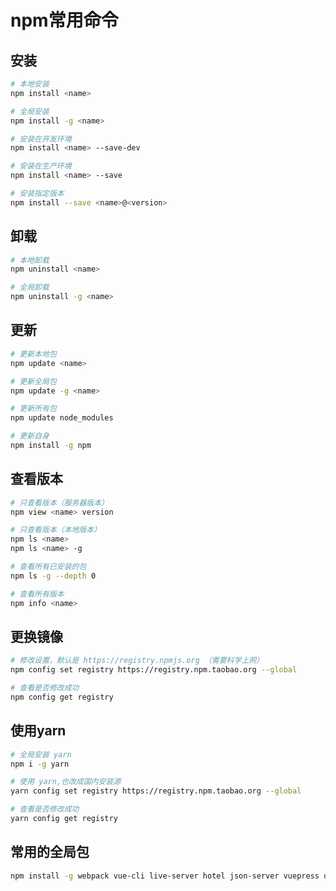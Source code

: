 # npm常用命令

## 安装

```bash
# 本地安装
npm install <name>

# 全局安装
npm install -g <name>

# 安装在开发环境
npm install <name> --save-dev

# 安装在生产环境
npm install <name> --save

# 安装指定版本
npm install --save <name>@<version>
```

## 卸载

```bash
# 本地卸载
npm uninstall <name>

# 全局卸载
npm uninstall -g <name>
```

## 更新

```bash
# 更新本地包
npm update <name>

# 更新全局包
npm update -g <name>

# 更新所有包
npm update node_modules

# 更新自身
npm install -g npm
```

## 查看版本

```bash
# 只查看版本（服务器版本）
npm view <name> version

# 只查看版本（本地版本）
npm ls <name>
npm ls <name> -g

# 查看所有已安装的包
npm ls -g --depth 0

# 查看所有版本
npm info <name>
```

## 更换镜像

```bash
# 修改设置，默认是 https://registry.npmjs.org （需要科学上网）
npm config set registry https://registry.npm.taobao.org --global

# 查看是否修改成功
npm config get registry
```

## 使用yarn

```bash
# 全局安装 yarn
npm i -g yarn

# 使用 yarn,也改成国内安装源
yarn config set registry https://registry.npm.taobao.org --global

# 查看是否修改成功
yarn config get registry
```

## 常用的全局包

```bash
npm install -g webpack vue-cli live-server hotel json-server vuepress dlf
```

